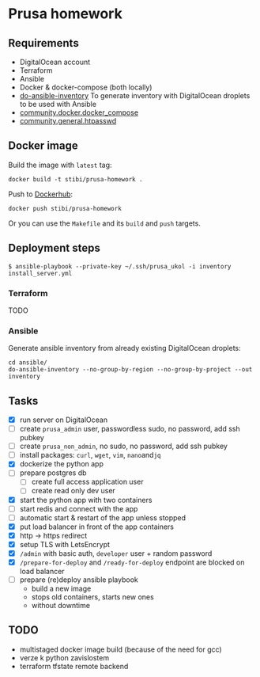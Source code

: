 # Prusa homework

## Requirements

- DigitalOcean account
- Terraform
- Ansible
- Docker & docker-compose (both locally)
- [do-ansible-inventory](https://github.com/do-community/do-ansible-inventory) To generate inventory with DigitalOcean droplets to be used with Ansible
- [community.docker.docker_compose](https://docs.ansible.com/ansible/latest/collections/community/docker/docker_compose_module.html#ansible-collections-community-docker-docker-compose-module)
- [community.general.htpasswd](https://docs.ansible.com/ansible/latest/collections/community/general/htpasswd_module.html)

## Docker image

Build the image with `latest` tag:

```
docker build -t stibi/prusa-homework .
```

Push to [Dockerhub](https://hub.docker.com/repository/docker/stibi/prusa-homework/):

```
docker push stibi/prusa-homework
```

Or you can use the `Makefile` and its `build` and `push` targets.

## Deployment steps

```
$ ansible-playbook --private-key ~/.ssh/prusa_ukol -i inventory install_server.yml
```

### Terraform

TODO

### Ansible

Generate ansible inventory from already existing DigitalOcean droplets:

```
cd ansible/
do-ansible-inventory --no-group-by-region --no-group-by-project --out inventory
```



## Tasks

- [x] run server on DigitalOcean
- [ ] create `prusa_admin` user, passwordless sudo, no password, add ssh pubkey
- [ ] create `prusa_non_admin`, no sudo, no password, add ssh pubkey
- [ ] install packages: `curl`, `wget`, `vim`, `nano`and`jq`
- [x] dockerize the python app
- [ ] prepare postgres db
  - [ ] create full access application user
  - [ ] create read only dev user
- [x] start the python app with two containers
- [ ] start redis and connect with the app
- [ ] automatic start & restart of the app unless stopped
- [x] put load balancer in front of the app containers
- [x] http -> https redirect
- [x] setup TLS with LetsEncrypt
- [x] `/admin` with basic auth, `developer` user + random password
- [x] `/prepare-for-deploy` and `/ready-for-deploy` endpoint are blocked on load balancer
- [ ] prepare (re)deploy ansible playbook
  - build a new image
  - stops old containers, starts new ones
  - without downtime

## TODO

- multistaged docker image build (because of the need for gcc)
- verze k python zavislostem
- terraform tfstate remote backend
